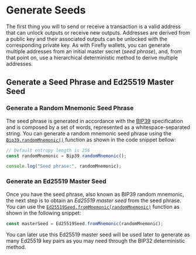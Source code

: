 # Generate Seeds

The first thing you will to send or receive a transaction is a valid address that can unlock outputs or
receive new outputs. Addresses are derived from a public key and their associated outputs can be unlocked with the
corresponding private key. As with Firefly wallets, you can generate multiple addresses from an initial master secret 
(*seed phrase*), and, from that point on, use a hierarchical deterministic method to derive multiple addresses.

## Generate a Seed Phrase and Ed25519 Master Seed

### Generate a Random Mnemonic Seed Phrase

The seed phrase is generated in accordance with
the [BIP39](https://github.com/bitcoin/bips/blob/master/bip-0039.mediawiki) specification and is composed by a set of
words, represented as a whitespace-separated string. You can generate a random mnemonic seed phrase using
the [`Bip39.randomMnemonic()`](../../references/crypto/classes/Bip39#randommnemonic) function as shown in the code
snippet
bellow:

```typescript
// Default entropy length is 256
const randomMnemonic = Bip39.randomMnemonic();

console.log("Seed phrase:", randomMnemonic);
```

### Generate an Ed25519 Master Seed

Once you have the seed phrase, also known as BIP39 random mnemonic, the next step is to obtain an *Ed25519 master seed*
from the seed phrase. You can use the
[`Ed25519Seed.fromMnemonic(randomMnemonic)`](../../references/client/classes/Ed25519Seed#frommnemonic) function as shown
in the following snippet:

```typescript
const masterSeed = Ed25519Seed.fromMnemonic(randomMnemonic);
```

You can later use this Ed25519 master seed will be used later to generate as many Ed25519 key pairs as you may need
through the BIP32 deterministic method.
